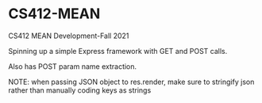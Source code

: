 # CS412-MEAN
CS412 MEAN Development-Fall 2021

Spinning up a simple Express framework with GET and POST calls.

Also has POST param name extraction.

NOTE: when passing JSON object to res.render, make sure to stringify json rather than manually coding keys as strings

